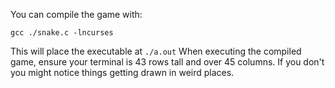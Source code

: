 You can compile the game with:
```
gcc ./snake.c -lncurses
```
This will place the executable at ```./a.out```
When executing the compiled game, ensure your terminal is 43 rows tall and over 45 columns. If you don't you might notice things getting drawn in weird places.
